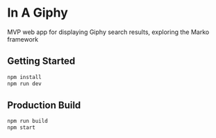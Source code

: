 In A Giphy
==================================

MVP web app for displaying Giphy search results,
exploring the Marko framework

## Getting Started

```bash
npm install
npm run dev
```

## Production Build
```bash
npm run build
npm start
```
